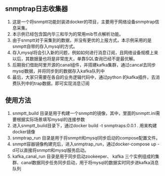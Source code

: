 ## snmptrap日志收集器
1. 这是一个将snmptt功能封装进docker的项目，主要用于网络设备snmptrap信息采集。
2. 本示例已经包含国内华三和华为的常用mib节点解析功能。
3. 由于snmptt对于采集到的数据，并没有更优的上报方式，本示例采用的是snmptt自带的存入mysql的方式。
4. 存入mysql将会引入新的问题，例如如何进行消息订阅，且网络设备规模上来以后，其数据量也将是非常庞大，单靠SQL查询已经不是最优解。
5. 后期我们借助阿里开源的canal组件，并搭建kafka集群，通过cancal去同步mysql数据，并将同步到的数据存入kafka队列中
6. 最后，大家只需要在各自的业务逻辑代码中，通过python 的kafka插件，去消费队列中的trap数据，即可实现消息订阅

## 使用方法

1. snmptt_build 目录是用于构建一个snmptt的镜像，其中，里面的snmptt.ini需要根据实际场景填写mysql的连接参数
2. 进入snmptt_build目录下，通过docker build -t snmptraps:0.0.1 .  用来构建docker镜像
3. snmptrap_run 目录是用于将snmptt和mysql同步启动的compose配置文件。
4. snmptt容器镜像构建完后，进入snmptrap_run，通过docker-compose up -d可以直接将snmptt和mysql服务启动。
5. kafka_canal_run 目录是用于同步启动zookeeper、 kafka 三个实例组成的集群、canal数据同步任务同步启动，用于将mysql的数据实时同步进kafka消息队列
